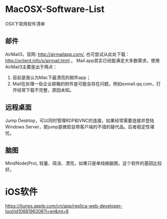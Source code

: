 # MacOSX-Software-List
OSX下常用软件清单

## 邮件
AirMail3，官网: http://airmailapp.com/, 也可尝试从此处下载：http://xclient.info/s/airmail.html 。
Mail.app其实已经能满足大多数需求。使用AirMail3主要是出于两点：

1. 目前是我认为Mac下最漂亮的邮件app；
2. Mail在处理一些企业邮箱的附件是可能会存在问题，例如exmail.qq.com，打开经常下载不完整，原因未知。

## 远程桌面
Jump Desktop，可以同时管理RDP和VNC的连接，如果经常需要连接并登陆Windows Server，那jump是微软自带客户端的不错的替代品。后者稳定性堪忧。

## 脑图
MindNode(Pro), 轻量、简洁、漂亮，如果只是单纯做脑图，这个软件的基因比较好。

# iOS软件
https://itunes.apple.com/cn/app/replica-web-developer-tool/id1068196306?l=en&mt=8


